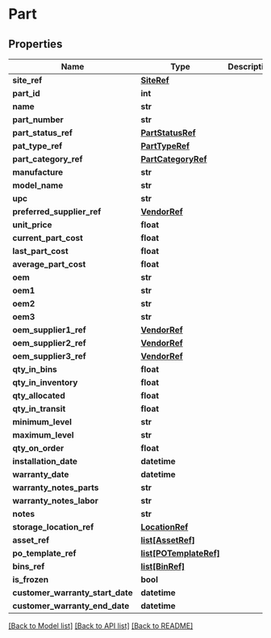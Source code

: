 # Part

## Properties
Name | Type | Description | Notes
------------ | ------------- | ------------- | -------------
**site_ref** | [**SiteRef**](SiteRef.md) |  | [optional] 
**part_id** | **int** |  | [optional] 
**name** | **str** |  | [optional] 
**part_number** | **str** |  | [optional] 
**part_status_ref** | [**PartStatusRef**](PartStatusRef.md) |  | [optional] 
**pat_type_ref** | [**PartTypeRef**](PartTypeRef.md) |  | [optional] 
**part_category_ref** | [**PartCategoryRef**](PartCategoryRef.md) |  | [optional] 
**manufacture** | **str** |  | [optional] 
**model_name** | **str** |  | [optional] 
**upc** | **str** |  | [optional] 
**preferred_supplier_ref** | [**VendorRef**](VendorRef.md) |  | [optional] 
**unit_price** | **float** |  | [optional] 
**current_part_cost** | **float** |  | [optional] 
**last_part_cost** | **float** |  | [optional] 
**average_part_cost** | **float** |  | [optional] 
**oem** | **str** |  | [optional] 
**oem1** | **str** |  | [optional] 
**oem2** | **str** |  | [optional] 
**oem3** | **str** |  | [optional] 
**oem_supplier1_ref** | [**VendorRef**](VendorRef.md) |  | [optional] 
**oem_supplier2_ref** | [**VendorRef**](VendorRef.md) |  | [optional] 
**oem_supplier3_ref** | [**VendorRef**](VendorRef.md) |  | [optional] 
**qty_in_bins** | **float** |  | [optional] 
**qty_in_inventory** | **float** |  | [optional] 
**qty_allocated** | **float** |  | [optional] 
**qty_in_transit** | **float** |  | [optional] 
**minimum_level** | **str** |  | [optional] 
**maximum_level** | **str** |  | [optional] 
**qty_on_order** | **float** |  | [optional] 
**installation_date** | **datetime** |  | [optional] 
**warranty_date** | **datetime** |  | [optional] 
**warranty_notes_parts** | **str** |  | [optional] 
**warranty_notes_labor** | **str** |  | [optional] 
**notes** | **str** |  | [optional] 
**storage_location_ref** | [**LocationRef**](LocationRef.md) |  | [optional] 
**asset_ref** | [**list[AssetRef]**](AssetRef.md) |  | [optional] 
**po_template_ref** | [**list[POTemplateRef]**](POTemplateRef.md) |  | [optional] 
**bins_ref** | [**list[BinRef]**](BinRef.md) |  | [optional] 
**is_frozen** | **bool** |  | [optional] 
**customer_warranty_start_date** | **datetime** |  | [optional] 
**customer_warranty_end_date** | **datetime** |  | [optional] 

[[Back to Model list]](../README.md#documentation-for-models) [[Back to API list]](../README.md#documentation-for-api-endpoints) [[Back to README]](../README.md)

